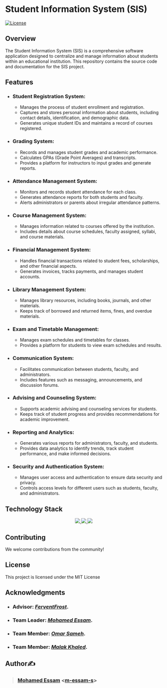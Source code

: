 # Student Information System (SIS)

[![License](https://img.shields.io/badge/license-MIT-blue.svg)](LICENSE)

## Overview

The Student Information System (SIS) is a comprehensive software application designed to centralize and manage information about students within an educational institution. This repository contains the source code and documentation for the SIS project.

## Features

- ### **Student Registration System:**
  - Manages the process of student enrollment and registration.
  - Captures and stores personal information about students, including contact details, identification, and demographic data.
  - Generates unique student IDs and maintains a record of courses registered.

- ### **Grading System:**
  - Records and manages student grades and academic performance.
  - Calculates GPAs (Grade Point Averages) and transcripts.
  - Provides a platform for instructors to input grades and generate reports.

- ### **Attendance Management System:**
  - Monitors and records student attendance for each class.
  - Generates attendance reports for both students and faculty.
  - Alerts administrators or parents about irregular attendance patterns.

- ### **Course Management System:**
  - Manages information related to courses offered by the institution.
  - Includes details about course schedules, faculty assigned, syllabi, and course materials.

- ### **Financial Management System:**
  - Handles financial transactions related to student fees, scholarships, and other financial aspects.
  - Generates invoices, tracks payments, and manages student accounts.

- ### **Library Management System:**
  - Manages library resources, including books, journals, and other materials.
  - Keeps track of borrowed and returned items, fines, and overdue materials.

- ### **Exam and Timetable Management:**
  - Manages exam schedules and timetables for classes.
  - Provides a platform for students to view exam schedules and results.

- ### **Communication System:**
  - Facilitates communication between students, faculty, and administrators.
  - Includes features such as messaging, announcements, and discussion forums.

- ### **Advising and Counseling System:**
  - Supports academic advising and counseling services for students.
  - Keeps track of student progress and provides recommendations for academic improvement.

- ### **Reporting and Analytics:**
  - Generates various reports for administrators, faculty, and students.
  - Provides data analytics to identify trends, track student performance, and make informed decisions.

- ### **Security and Authentication System:**
  - Manages user access and authentication to ensure data security and privacy.
  - Controls access levels for different users such as students, faculty, and administrators.

## Technology Stack

<p align="center">
  <a href="https://skillicons.dev">
    <img src="https://skillicons.dev/icons?i=figma,vscode,git,github" />
    <img src="https://skillicons.dev/icons?i=html,css,js" /> 
    <img src="https://skillicons.dev/icons?i=mysql,express,react,nodejs" />
  </a>
</p>

## Contributing

We welcome contributions from the community!

## License

This project is licensed under the MIT License

## Acknowledgments

- ### Advisor: [***FerventFrost***](https://github.com/FerventFrost). 
- ### Team Leader: [***Mohamed Essam***](https://github.com/m-essam-s). 
- ### Team Member: [***Omar Sameh***](https://github.com/omarsameh01).
- ### Team Member: [***Malak Khaled***](https://github.com/Malak-khaled).

## Author✍️

> ### **[Mohamed Essam](https://twitter.com/m-essam-s)** <[m-essam-s](https://github.com/m-essam-s)>
